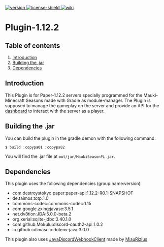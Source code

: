 [license]: https://github.com/MaukiMC/Plugin-1.12.2/blob/main/LICENSE
[license-shield]: https://img.shields.io/badge/License-GPL3.0-green.svg

[version]: https://img.shields.io/static/v1?label=Download&message=SNAPSHOT-v1.18.0_ALPHA&color=blue
[download]: https://github.com/MaukiMC/Plugin-1.12.2/releases/tag/SNAPSHOT-v1.18.0_ALPHA

[wiki]: https://img.shields.io/static/v1?label=Javadoc&message=Overview&color=orange
[wikilink]: https://maukimc.github.io/Plugin-1.12.2/

[ ![version][] ][download]
[ ![license-shield][] ][license]
[ ![wiki][] ][wikilink]
# Plugin-1.12.2

## Table of contents
1. [Introduction](#introduction)
2. [Building the .jar](#building-the-jar)
3. [Dependencies](#dependencies)

## Introduction
This Plugin is for Paper-1.12.2 servers specially programmed for the 
Mauki-Minecraft Seasons made with Gradle as module-manager. 
The Plugin is supposed to manage the gameplay on the server and provide an API 
for the [dashboard](https://web.mc.mauki.net) to interact with the server as a 
player. 

## Building the .jar
You can build the plugin in the gradle demon with the following command:
````shell
$ build :copypa01 :copypa02
````
You will find the .jar file at ``out/jar/MaukiSeasonPL.jar``.

## Dependencies
This plugin uses the following dependencies (group:name:version)
- com.destroystokyo.paper:paper-api:1.12.2-R0.1-SNAPSHOT
- de.taimos:totp:1.0
- commons-codec:commons-codec:1.15
- com.google.zxing:javase:3.5.1
- net.dv8tion:JDA:5.0.0-beta.2
- org.xerial:sqlite-jdbc:3.40.1.0
- com.github.Mokulu:discord-oauth2-api:1.0.2
- io.github.cdimascio:dotenv-java:3.0.0

This plugin also uses [JavaDiscordWebhookClient](https://github.com/MiauRizius/JavaDiscordWebhookClient) made by [MiauRizius](https://github.com/MiauRizius)
